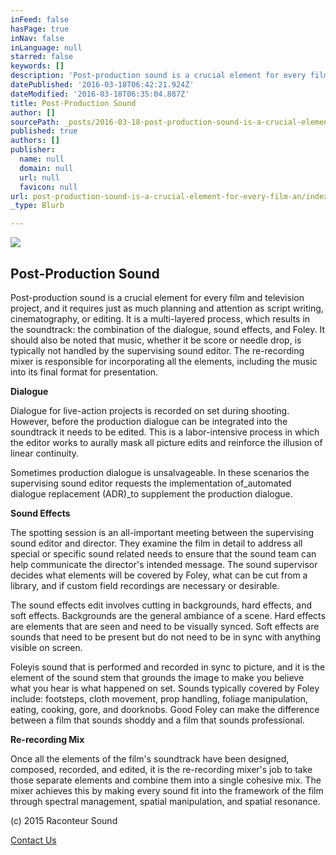 ```yaml
---
inFeed: false
hasPage: true
inNav: false
inLanguage: null
starred: false
keywords: []
description: 'Post-production sound is a crucial element for every film and television project, and it requires just as much planning and attention as script writing, cinematography, or editing. It is a multi-layered process, which results in the soundtrack: the combination of the dialogue, sound effects, and Foley. It should also be noted that music, whether it be score or needle drop, is typically not handled by the supervising sound editor. The re-recording mixer is responsible for incorporating all the elements, including the music into its final format for presentation.'
datePublished: '2016-03-18T06:42:21.924Z'
dateModified: '2016-03-18T06:35:04.887Z'
title: Post-Production Sound
author: []
sourcePath: _posts/2016-03-18-post-production-sound-is-a-crucial-element-for-every-film-an.md
published: true
authors: []
publisher:
  name: null
  domain: null
  url: null
  favicon: null
url: post-production-sound-is-a-crucial-element-for-every-film-an/index.html
_type: Blurb

---
```

![](https://the-grid-user-content.s3-us-west-2.amazonaws.com/56d608b5-6924-4c3b-9c08-90601ef3981f.png)

## Post-Production Sound

Post-production sound is a crucial element for every film and television project, and it requires just as much planning and attention as script writing, cinematography, or editing. It is a multi-layered process, which results in the soundtrack: the combination of the dialogue, sound effects, and Foley. It should also be noted that music, whether it be score or needle drop, is typically not handled by the supervising sound editor. The re-recording mixer is responsible for incorporating all the elements, including the music into its final format for presentation.

**Dialogue**

Dialogue for live-action projects is recorded on set during shooting. However, before the production dialogue can be integrated into the soundtrack it needs to be edited. This is a labor-intensive process in which the editor works to aurally mask all picture edits and reinforce the illusion of linear continuity.  

Sometimes production dialogue is unsalvageable. In these scenarios the supervising sound editor requests the implementation of_automated dialogue replacement (ADR)_to supplement the production dialogue.

**Sound Effects**

The spotting session is an all-important meeting between the supervising sound editor and director. They examine the film in detail to address all special or specific sound related needs to ensure that the sound team can help communicate the director's intended message. The sound supervisor decides what elements will be covered by Foley, what can be cut from a library, and if custom field recordings are necessary or desirable.

The sound effects edit involves cutting in backgrounds, hard effects, and soft effects. Backgrounds are the general ambiance of a scene. Hard effects are elements that are seen and need to be visually synced. Soft effects are sounds that need to be present but do not need to be in sync with anything visible on screen.

Foleyis sound that is performed and recorded in sync to picture, and it is the element of the sound stem that grounds the image to make you believe what you hear is what happened on set. Sounds typically covered by Foley include: footsteps, cloth movement, prop handling, foliage manipulation, eating, cooking, gore, and doorknobs. Good Foley can make the difference between a film that sounds shoddy and a film that sounds professional.

**Re-recording Mix**

Once all the elements of the film's soundtrack have been designed, composed, recorded, and edited, it is the re-recording mixer's job to take those separate elements and combine them into a single cohesive mix. The mixer achieves this by making every sound fit into the framework of the film through spectral management, spatial manipulation, and spatial resonance.

(c) 2015 Raconteur Sound        

[Contact Us][0]

[0]: colin@raconteursound.com
